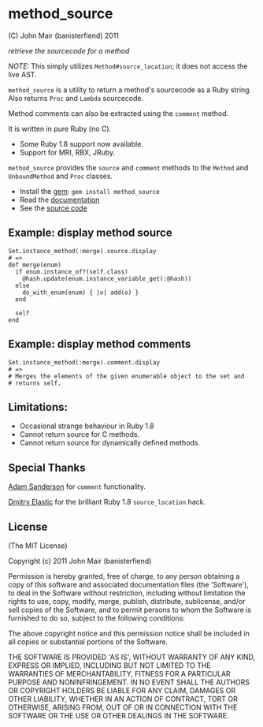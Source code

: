 method_source
=============

(C) John Mair (banisterfiend) 2011

_retrieve the sourcecode for a method_

*NOTE:* This simply utilizes `Method#source_location`; it
 does not access the live AST.

`method_source` is a utility to return a method's sourcecode as a
Ruby string. Also returns `Proc` and `Lambda` sourcecode.

Method comments can also be extracted using the `comment` method.

It is written in pure Ruby (no C).

* Some Ruby 1.8 support now available.
* Support for MRI, RBX, JRuby.

`method_source` provides the `source` and `comment` methods to the `Method` and
`UnboundMethod` and `Proc` classes.

* Install the [gem](https://rubygems.org/gems/method_source): `gem install method_source`
* Read the [documentation](http://rdoc.info/github/banister/method_source/master/file/README.markdown)
* See the [source code](http://github.com/banister/method_source)

Example: display method source
------------------------------

    Set.instance_method(:merge).source.display
    # =>
    def merge(enum)
      if enum.instance_of?(self.class)
        @hash.update(enum.instance_variable_get(:@hash))
      else
        do_with_enum(enum) { |o| add(o) }
      end

      self
    end

Example: display method comments
--------------------------------

    Set.instance_method(:merge).comment.display
    # =>
    # Merges the elements of the given enumerable object to the set and
    # returns self.

Limitations:
------------

* Occasional strange behaviour in Ruby 1.8
* Cannot return source for C methods.
* Cannot return source for dynamically defined methods.

Special Thanks
--------------

[Adam Sanderson](https://github.com/adamsanderson) for `comment` functionality.

[Dmitry Elastic](https://github.com/dmitryelastic) for the brilliant Ruby 1.8 `source_location` hack.

License
-------

(The MIT License)

Copyright (c) 2011 John Mair (banisterfiend)

Permission is hereby granted, free of charge, to any person obtaining
a copy of this software and associated documentation files (the
'Software'), to deal in the Software without restriction, including
without limitation the rights to use, copy, modify, merge, publish,
distribute, sublicense, and/or sell copies of the Software, and to
permit persons to whom the Software is furnished to do so, subject to
the following conditions:

The above copyright notice and this permission notice shall be
included in all copies or substantial portions of the Software.

THE SOFTWARE IS PROVIDED 'AS IS', WITHOUT WARRANTY OF ANY KIND,
EXPRESS OR IMPLIED, INCLUDING BUT NOT LIMITED TO THE WARRANTIES OF
MERCHANTABILITY, FITNESS FOR A PARTICULAR PURPOSE AND NONINFRINGEMENT.
IN NO EVENT SHALL THE AUTHORS OR COPYRIGHT HOLDERS BE LIABLE FOR ANY
CLAIM, DAMAGES OR OTHER LIABILITY, WHETHER IN AN ACTION OF CONTRACT,
TORT OR OTHERWISE, ARISING FROM, OUT OF OR IN CONNECTION WITH THE
SOFTWARE OR THE USE OR OTHER DEALINGS IN THE SOFTWARE.
